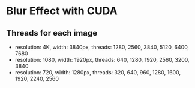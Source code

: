 # Blur Effect with CUDA

## Threads for each image
* resolution: 4K, width: 3840px, threads: 1280, 2560, 3840, 5120, 6400, 7680
* resolution: 1080, width: 1920px, threads: 640, 1280, 1920, 2560, 3200, 3840
* resolution: 720, width: 1280px, threads: 320, 640, 960, 1280, 1600, 1920, 2240, 2560